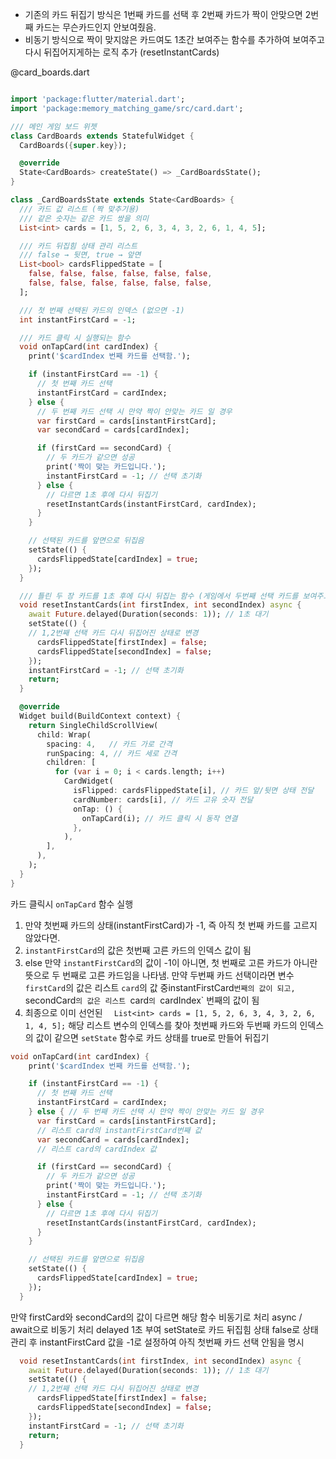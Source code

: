 

- 기존의 카드 뒤집기 방식은 1번째 카드를 선택 후 2번째 카드가 짝이 안맞으면 2번째 카드는 무슨카드인지 안보여줬음.
- 비동기 방식으로 짝이 맞지않은 카드여도 1초간 보여주는 함수를 추가하여 보여주고 다시 뒤집어지게하는 로직 추가 (resetInstantCards)

@card_boards.dart
```dart

import 'package:flutter/material.dart';
import 'package:memory_matching_game/src/card.dart';

/// 메인 게임 보드 위젯
class CardBoards extends StatefulWidget {
  CardBoards({super.key});

  @override
  State<CardBoards> createState() => _CardBoardsState();
}

class _CardBoardsState extends State<CardBoards> {
  /// 카드 값 리스트 (짝 맞추기용)
  /// 같은 숫자는 같은 카드 쌍을 의미
  List<int> cards = [1, 5, 2, 6, 3, 4, 3, 2, 6, 1, 4, 5];

  /// 카드 뒤집힘 상태 관리 리스트
  /// false → 뒷면, true → 앞면
  List<bool> cardsFlippedState = [
    false, false, false, false, false, false,
    false, false, false, false, false, false,
  ];

  /// 첫 번째 선택된 카드의 인덱스 (없으면 -1)
  int instantFirstCard = -1;

  /// 카드 클릭 시 실행되는 함수
  void onTapCard(int cardIndex) {
    print('$cardIndex 번째 카드를 선택함.');

    if (instantFirstCard == -1) {
      // 첫 번째 카드 선택
      instantFirstCard = cardIndex;
    } else {
      // 두 번째 카드 선택 시 만약 짝이 안맞는 카드 일 경우
      var firstCard = cards[instantFirstCard];
      var secondCard = cards[cardIndex];

      if (firstCard == secondCard) {
        // 두 카드가 같으면 성공
        print('짝이 맞는 카드입니다.');
        instantFirstCard = -1; // 선택 초기화
      } else {
        // 다르면 1초 후에 다시 뒤집기
        resetInstantCards(instantFirstCard, cardIndex);
      }
    }

    // 선택된 카드를 앞면으로 뒤집음
    setState(() {
      cardsFlippedState[cardIndex] = true;
    });
  }

  /// 틀린 두 장 카드를 1초 후에 다시 뒤집는 함수 (게임에서 두번째 선택 카드를 보여주고 뒤집어지게 하기 위해)
  void resetInstantCards(int firstIndex, int secondIndex) async {
    await Future.delayed(Duration(seconds: 1)); // 1초 대기
    setState(() {
    // 1,2번째 선택 카드 다시 뒤집어진 상태로 변경
      cardsFlippedState[firstIndex] = false;
      cardsFlippedState[secondIndex] = false;
    });
    instantFirstCard = -1; // 선택 초기화
    return;
  }

  @override
  Widget build(BuildContext context) {
    return SingleChildScrollView(
      child: Wrap(
        spacing: 4,   // 카드 가로 간격
        runSpacing: 4, // 카드 세로 간격
        children: [
          for (var i = 0; i < cards.length; i++)
            CardWidget(
              isFlipped: cardsFlippedState[i], // 카드 앞/뒷면 상태 전달
              cardNumber: cards[i], // 카드 고유 숫자 전달
              onTap: () {
                onTapCard(i); // 카드 클릭 시 동작 연결
              },
            ),
        ],
      ),
    );
  }
}
```



카드 클릭시 `onTapCard` 함수 실행
1. 만약 첫번째 카드의 상태(instantFirstCard)가 -1, 즉 아직 첫 번째 카드를 고르지 않았다면.
2. `instantFirstCard`의 값은 첫번째 고른 카드의 인덱스 값이 됨
3. else 만약 `instantFirstCard`의 값이 -1이 아니면, 첫 번째로 고른 카드가 아니란 뜻으로 두 번째로 고른 카드임을 나타냄. 만약 두번째 카드 선택이라면 변수 `firstCard`의 값은 리스트 `card`의 값 중instantFirstCard`번째의 값이 되고, `secondCard`의 값은 리스트 `card`의 `cardIndex` 번째의 값이 됨
4. 최종으로 이미 선언된 `  List<int> cards = [1, 5, 2, 6, 3, 4, 3, 2, 6, 1, 4, 5];`
   해당 리스트 변수의 인덱스를 찾아 첫번째 카드와 두번째 카드의 인덱스의 값이 같으면 `setState` 함수로 카드 상태를 true로 만들어 뒤집기
```dart
void onTapCard(int cardIndex) {
    print('$cardIndex 번째 카드를 선택함.');

    if (instantFirstCard == -1) {
      // 첫 번째 카드 선택
      instantFirstCard = cardIndex;
    } else { // 두 번째 카드 선택 시 만약 짝이 안맞는 카드 일 경우
      var firstCard = cards[instantFirstCard]; 
      // 리스트 card의 instantFirstCard번째 값
      var secondCard = cards[cardIndex]; 
      // 리스트 card의 cardIndex 값

      if (firstCard == secondCard) {
        // 두 카드가 같으면 성공
        print('짝이 맞는 카드입니다.');
        instantFirstCard = -1; // 선택 초기화
      } else {
        // 다르면 1초 후에 다시 뒤집기
        resetInstantCards(instantFirstCard, cardIndex);
      }
    }

    // 선택된 카드를 앞면으로 뒤집음
    setState(() {
      cardsFlippedState[cardIndex] = true;
    });
  }
```




만약 firstCard와 secondCard의 값이 다르면 해당 함수 비동기로 처리
async / await으로 비동기 처리 delayed 1초 부여
setState로 카드 뒤집힘 상태 false로 상태관리 후 instantFirstCard  값을 -1로 설정하여 아직 첫번째 카드 선택 안됨을 명시
```dart
  void resetInstantCards(int firstIndex, int secondIndex) async {
    await Future.delayed(Duration(seconds: 1)); // 1초 대기
    setState(() {
    // 1,2번째 선택 카드 다시 뒤집어진 상태로 변경
      cardsFlippedState[firstIndex] = false;
      cardsFlippedState[secondIndex] = false;
    });
    instantFirstCard = -1; // 선택 초기화
    return;
  }
```
